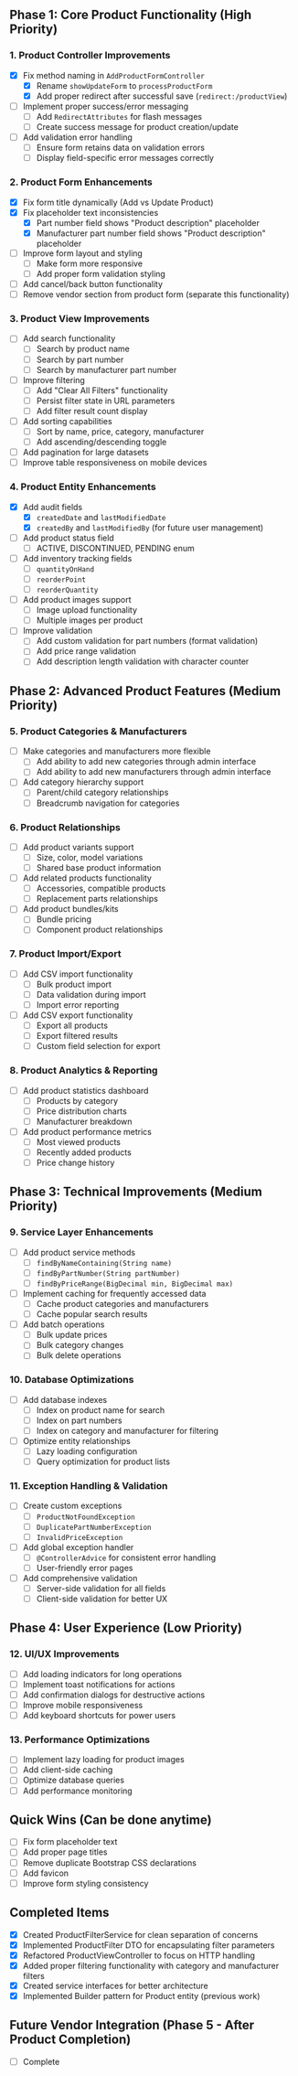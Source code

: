 

## Phase 1: Core Product Functionality (High Priority)

### 1. Product Controller Improvements
- [x] Fix method naming in `AddProductFormController`
  - [x] Rename `showUpdateForm` to `processProductForm`
  - [x] Add proper redirect after successful save (`redirect:/productView`)
- [ ] Implement proper success/error messaging
  - [ ] Add `RedirectAttributes` for flash messages
  - [ ] Create success message for product creation/update
- [ ] Add validation error handling
  - [ ] Ensure form retains data on validation errors
  - [ ] Display field-specific error messages correctly

### 2. Product Form Enhancements
- [x] Fix form title dynamically (Add vs Update Product)
- [x] Fix placeholder text inconsistencies
  - [x] Part number field shows "Product description" placeholder
  - [x] Manufacturer part number field shows "Product description" placeholder
- [ ] Improve form layout and styling
  - [ ] Make form more responsive
  - [ ] Add proper form validation styling
- [ ] Add cancel/back button functionality
- [ ] Remove vendor section from product form (separate this functionality)

### 3. Product View Improvements
- [ ] Add search functionality
  - [ ] Search by product name
  - [ ] Search by part number
  - [ ] Search by manufacturer part number
- [ ] Improve filtering
  - [ ] Add "Clear All Filters" functionality
  - [ ] Persist filter state in URL parameters
  - [ ] Add filter result count display
- [ ] Add sorting capabilities
  - [ ] Sort by name, price, category, manufacturer
  - [ ] Add ascending/descending toggle
- [ ] Add pagination for large datasets
- [ ] Improve table responsiveness on mobile devices

### 4. Product Entity Enhancements
- [x] Add audit fields
  - [x] `createdDate` and `lastModifiedDate`
  - [x] `createdBy` and `lastModifiedBy` (for future user management)
- [ ] Add product status field
  - [ ] ACTIVE, DISCONTINUED, PENDING enum
- [ ] Add inventory tracking fields
  - [ ] `quantityOnHand`
  - [ ] `reorderPoint`
  - [ ] `reorderQuantity`
- [ ] Add product images support
  - [ ] Image upload functionality
  - [ ] Multiple images per product
- [ ] Improve validation
  - [ ] Add custom validation for part numbers (format validation)
  - [ ] Add price range validation
  - [ ] Add description length validation with character counter

## Phase 2: Advanced Product Features (Medium Priority)

### 5. Product Categories & Manufacturers
- [ ] Make categories and manufacturers more flexible
  - [ ] Add ability to add new categories through admin interface
  - [ ] Add ability to add new manufacturers through admin interface
- [ ] Add category hierarchy support
  - [ ] Parent/child category relationships
  - [ ] Breadcrumb navigation for categories

### 6. Product Relationships
- [ ] Add product variants support
  - [ ] Size, color, model variations
  - [ ] Shared base product information
- [ ] Add related products functionality
  - [ ] Accessories, compatible products
  - [ ] Replacement parts relationships
- [ ] Add product bundles/kits
  - [ ] Bundle pricing
  - [ ] Component product relationships

### 7. Product Import/Export
- [ ] Add CSV import functionality
  - [ ] Bulk product import
  - [ ] Data validation during import
  - [ ] Import error reporting
- [ ] Add CSV export functionality
  - [ ] Export all products
  - [ ] Export filtered results
  - [ ] Custom field selection for export

### 8. Product Analytics & Reporting
- [ ] Add product statistics dashboard
  - [ ] Products by category
  - [ ] Price distribution charts
  - [ ] Manufacturer breakdown
- [ ] Add product performance metrics
  - [ ] Most viewed products
  - [ ] Recently added products
  - [ ] Price change history

## Phase 3: Technical Improvements (Medium Priority)

### 9. Service Layer Enhancements
- [ ] Add product service methods
  - [ ] `findByNameContaining(String name)`
  - [ ] `findByPartNumber(String partNumber)`
  - [ ] `findByPriceRange(BigDecimal min, BigDecimal max)`
- [ ] Implement caching for frequently accessed data
  - [ ] Cache product categories and manufacturers
  - [ ] Cache popular search results
- [ ] Add batch operations
  - [ ] Bulk update prices
  - [ ] Bulk category changes
  - [ ] Bulk delete operations

### 10. Database Optimizations
- [ ] Add database indexes
  - [ ] Index on product name for search
  - [ ] Index on part numbers
  - [ ] Index on category and manufacturer for filtering
- [ ] Optimize entity relationships
  - [ ] Lazy loading configuration
  - [ ] Query optimization for product lists

### 11. Exception Handling & Validation
- [ ] Create custom exceptions
  - [ ] `ProductNotFoundException`
  - [ ] `DuplicatePartNumberException`
  - [ ] `InvalidPriceException`
- [ ] Add global exception handler
  - [ ] `@ControllerAdvice` for consistent error handling
  - [ ] User-friendly error pages
- [ ] Add comprehensive validation
  - [ ] Server-side validation for all fields
  - [ ] Client-side validation for better UX

## Phase 4: User Experience (Low Priority)

### 12. UI/UX Improvements
- [ ] Add loading indicators for long operations
- [ ] Implement toast notifications for actions
- [ ] Add confirmation dialogs for destructive actions
- [ ] Improve mobile responsiveness
- [ ] Add keyboard shortcuts for power users

### 13. Performance Optimizations
- [ ] Implement lazy loading for product images
- [ ] Add client-side caching
- [ ] Optimize database queries
- [ ] Add performance monitoring

## Quick Wins (Can be done anytime)
- [ ] Fix form placeholder text
- [ ] Add proper page titles
- [ ] Remove duplicate Bootstrap CSS declarations
- [ ] Add favicon
- [ ] Improve form styling consistency

## Completed Items
- [x] Created ProductFilterService for clean separation of concerns
- [x] Implemented ProductFilter DTO for encapsulating filter parameters
- [x] Refactored ProductViewController to focus on HTTP handling
- [x] Added proper filtering functionality with category and manufacturer filters
- [x] Created service interfaces for better architecture
- [x] Implemented Builder pattern for Product entity (previous work)

## Future Vendor Integration (Phase 5 - After Product Completion)
- [ ] Complete